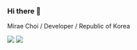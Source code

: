 ### Hi there 👋
Mirae Choi / Developer / Republic of Korea

<a href="mailto:pnenv@naver.com" target="_blank"><img src="https://img.shields.io/badge/Email-0BC904?style=flat-square&logo=Mail.Ru&logoColor=white&link=mailto:pnenv@naver.com"/></a>
<a href="https://github.com/MiraeChoi" target="_blank"><img src="https://img.shields.io/badge/GitHub-181717?style=flat-square&logo=GitHub&logoColor=white&link=https://github.com/MiraeChoi"/></a>
<!--
**MiraeChoi/MiraeChoi** is a ✨ _special_ ✨ repository because its `README.md` (this file) appears on your GitHub profile.

Here are some ideas to get you started:

- 🔭 I’m currently working on ...
- 🌱 I’m currently learning ...
- 👯 I’m looking to collaborate on ...
- 🤔 I’m looking for help with ...
- 💬 Ask me about ...
- 📫 How to reach me: ...
- 😄 Pronouns: ...
- ⚡ Fun fact: ...
-->
